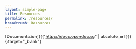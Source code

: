 ```yaml
---
layout: simple-page
title: Resources
permalink: /resources/
breadcrumb: Resources
---
```


[Documentation]({{"https://docs.opendoc.sg" | absolute_url }}){:target="_blank"}
